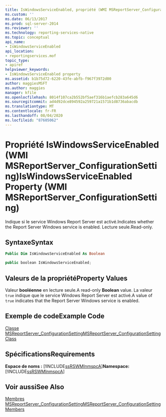 ```yaml
---
title: IsWindowsServiceEnabled, propriété (WMI MSReportServer_ConfigurationSetting) | Microsoft Docs
ms.custom: ''
ms.date: 06/13/2017
ms.prod: sql-server-2014
ms.reviewer: ''
ms.technology: reporting-services-native
ms.topic: conceptual
api_name:
- IsWindowsServiceEnabled
api_location:
- reportingservices.mof
topic_type:
- apiref
helpviewer_keywords:
- IsWindowsServiceEnabled property
ms.assetid: b1b75d72-6220-43fe-abfb-f967f3972d00
author: maggiesMSFT
ms.author: maggies
manager: kfile
ms.openlocfilehash: 8014f107ca2b552bf5aef316b1aefcb283a645d6
ms.sourcegitcommit: ad4d92dce894592a259721a1571b1d8736abacdb
ms.translationtype: MT
ms.contentlocale: fr-FR
ms.lasthandoff: 08/04/2020
ms.locfileid: "87605062"
---
```

# <a name="iswindowsserviceenabled-property-wmi-msreportserver_configurationsetting"></a><span data-ttu-id="815d8-102">Propriété IsWindowsServiceEnabled (WMI MSReportServer_ConfigurationSetting)</span><span class="sxs-lookup"><span data-stu-id="815d8-102">IsWindowsServiceEnabled Property (WMI MSReportServer_ConfigurationSetting)</span></span>
  <span data-ttu-id="815d8-103">Indique si le service Windows Report Server est activé.</span><span class="sxs-lookup"><span data-stu-id="815d8-103">Indicates whether the Report Server Windows service is enabled.</span></span> <span data-ttu-id="815d8-104">Lecture seule.</span><span class="sxs-lookup"><span data-stu-id="815d8-104">Read-only.</span></span>  
  
## <a name="syntax"></a><span data-ttu-id="815d8-105">Syntaxe</span><span class="sxs-lookup"><span data-stu-id="815d8-105">Syntax</span></span>  
  
```vb  
Public Dim IsWindowsServiceEnabled As Boolean  
```  
  
```csharp  
public boolean IsWindowsServiceEnabled;  
```  
  
## <a name="property-values"></a><span data-ttu-id="815d8-106">Valeurs de la propriété</span><span class="sxs-lookup"><span data-stu-id="815d8-106">Property Values</span></span>  
 <span data-ttu-id="815d8-107">Valeur **booléenne** en lecture seule.</span><span class="sxs-lookup"><span data-stu-id="815d8-107">A read-only **Boolean** value.</span></span> <span data-ttu-id="815d8-108">La valeur `true` indique que le service Windows Report Server est activé.</span><span class="sxs-lookup"><span data-stu-id="815d8-108">A value of `true` indicates that the Report Server Windows service is enabled.</span></span>  
  
## <a name="example-code"></a><span data-ttu-id="815d8-109">Exemple de code</span><span class="sxs-lookup"><span data-stu-id="815d8-109">Example Code</span></span>  
 [<span data-ttu-id="815d8-110">Classe MSReportServer_ConfigurationSetting</span><span class="sxs-lookup"><span data-stu-id="815d8-110">MSReportServer_ConfigurationSetting Class</span></span>](msreportserver-configurationsetting-class.md)  
  
## <a name="requirements"></a><span data-ttu-id="815d8-111">Spécifications</span><span class="sxs-lookup"><span data-stu-id="815d8-111">Requirements</span></span>  
 <span data-ttu-id="815d8-112">**Espace de noms :** [!INCLUDE[ssRSWMInmspcA](../../includes/ssrswminmspca-md.md)]</span><span class="sxs-lookup"><span data-stu-id="815d8-112">**Namespace:** [!INCLUDE[ssRSWMInmspcA](../../includes/ssrswminmspca-md.md)]</span></span>  
  
## <a name="see-also"></a><span data-ttu-id="815d8-113">Voir aussi</span><span class="sxs-lookup"><span data-stu-id="815d8-113">See Also</span></span>  
 [<span data-ttu-id="815d8-114">Membres MSReportServer_ConfigurationSetting</span><span class="sxs-lookup"><span data-stu-id="815d8-114">MSReportServer_ConfigurationSetting Members</span></span>](msreportserver-configurationsetting-members.md)  
  
  

